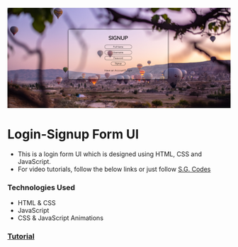 ![Login-Signup Form UI](Screenshot.png) 

# Login-Signup Form UI
- This is a login form UI which is designed using HTML, CSS and JavaScript.
- For video tutorials, follow the below links or just follow [S.G. Codes](https://www.youtube.com/c/SGCodes)

### Technologies Used
- HTML & CSS
- JavaScript
- CSS & JavaScript Animations

### [Tutorial](https://youtu.be/eQgmsIy7nQ4)